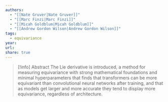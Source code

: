 ```yaml
---
authors:
  - "[[Nate Gruver|Nate Gruver]]"
  - "[[Marc Finzi|Marc Finzi]]"
  - "[[Micah Goldblum|Micah Goldblum]]"
  - "[[Andrew Gordon Wilson|Andrew Gordon Wilson]]"
tags:
  - equivariance
year: 
url: 
share: true
---
```


> [!info] Abstract
> The Lie derivative is introduced, a method for measuring equivariance with strong mathematical foundations and minimal hyperparameters that finds that transformers can be more equivariant than convolutional neural networks after training, and that as models get larger and more accurate they tend to display more equivariance, regardless of architecture.